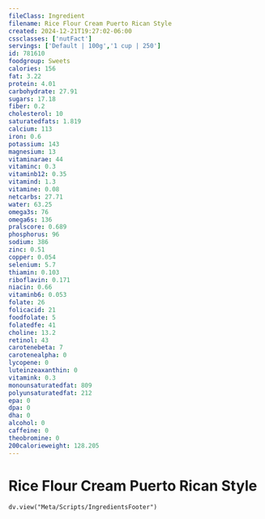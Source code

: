 ```yaml
---
fileClass: Ingredient
filename: Rice Flour Cream Puerto Rican Style
created: 2024-12-21T19:27:02-06:00
cssclasses: ['nutFact']
servings: ['Default | 100g','1 cup | 250']
id: 781610
foodgroup: Sweets
calories: 156
fat: 3.22
protein: 4.01
carbohydrate: 27.91
sugars: 17.18
fiber: 0.2
cholesterol: 10
saturatedfats: 1.819
calcium: 113
iron: 0.6
potassium: 143
magnesium: 13
vitaminarae: 44
vitaminc: 0.3
vitaminb12: 0.35
vitamind: 1.3
vitamine: 0.08
netcarbs: 27.71
water: 63.25
omega3s: 76
omega6s: 136
pralscore: 0.689
phosphorus: 96
sodium: 386
zinc: 0.51
copper: 0.054
selenium: 5.7
thiamin: 0.103
riboflavin: 0.171
niacin: 0.66
vitaminb6: 0.053
folate: 26
folicacid: 21
foodfolate: 5
folatedfe: 41
choline: 13.2
retinol: 43
carotenebeta: 7
carotenealpha: 0
lycopene: 0
luteinzeaxanthin: 0
vitamink: 0.3
monounsaturatedfat: 809
polyunsaturatedfat: 212
epa: 0
dpa: 0
dha: 0
alcohol: 0
caffeine: 0
theobromine: 0
200calorieweight: 128.205
---
```


# Rice Flour Cream Puerto Rican Style

```dataviewjs
dv.view("Meta/Scripts/IngredientsFooter")
```